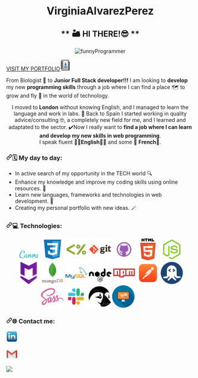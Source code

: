 <h1 align="center"> VirginiaAlvarezPerez </h1> 


  <h2 align="center"">
    ** 🏜️ HI THERE!😎 **  
</h2>
 
  <p align="center" >
    <img src="https://github.com/virchaca/virchaca/assets/139872250/d04701cd-2bb9-4752-8c8d-15f92d3fdb46" alt="funnyProgrammer" width="20%">
  </p> 

<a target="_blank" href="https://virchaca.github.io/portfolio/">VISIT MY PORTFOLIO<img src="./images/portfolio.png" alt="" style="max-width: 30px;"></a>


<!-- 
<div> 
<h2 align="center">
  ** 🏜️ HI THERE!😎 ** </h2> <span >
  <img src="https://github.com/virchaca/virchaca/assets/139872250/d04701cd-2bb9-4752-8c8d-15f92d3fdb46" alt="funnyProgrammer" width="50%">
</span>
</div> -->
 


From Biologist 🍃 to <strong>Junior Full Stack developer!!!</strong> I am looking to **develop** my new **programming skills** through a job where I can find a place 🗺️ to grow and fly 🚀 in the world of technology. <br>

<p align="center">
I moved to <strong>London</strong> without knowing English, and I managed to learn the language and work in labs. 🎉
Back to Spain I started working in quality advice/consulting 🤓, a completely new field for me,
and I learned and adaptated to the sector.
✔️Now I really want to <strong>find a job where I can learn and develop my new skills in web programming</strong>. <br>
 I speak fluent 💂‍♀️<strong>English</strong>💂‍♀ and some 🧀 <strong>French</strong>🗼. 
</p>

<h3 dir="auto"><a id="user-content--my-day-a-day" class="anchor" aria-hidden="true" tabindex="-1" href="#-my-day-a-day"><svg class="octicon octicon-link" viewBox="0 0 16 16" version="1.1" width="16" height="16" aria-hidden="true"><path d="m7.775 3.275 1.25-1.25a3.5 3.5 0 1 1 4.95 4.95l-2.5 2.5a3.5 3.5 0 0 1-4.95 0 .751.751 0 0 1 .018-1.042.751.751 0 0 1 1.042-.018 1.998 1.998 0 0 0 2.83 0l2.5-2.5a2.002 2.002 0 0 0-2.83-2.83l-1.25 1.25a.751.751 0 0 1-1.042-.018.751.751 0 0 1-.018-1.042Zm-4.69 9.64a1.998 1.998 0 0 0 2.83 0l1.25-1.25a.751.751 0 0 1 1.042.018.751.751 0 0 1 .018 1.042l-1.25 1.25a3.5 3.5 0 1 1-4.95-4.95l2.5-2.5a3.5 3.5 0 0 1 4.95 0 .751.751 0 0 1-.018 1.042.751.751 0 0 1-1.042.018 1.998 1.998 0 0 0-2.83 0l-2.5 2.5a1.998 1.998 0 0 0 0 2.83Z"></path></svg></a>🗓️ My day to day: </h3>

- In active search of my opportunity in the TECH world 🔍 
- Enhance my knowledge and improve my coding skills using online resources. 🧠 
- Learn new languages, frameworks and technologies in web development. 🦾
- Creating my personal portfolio with new ideas. 🪄 


<h3 dir="auto"><a id="user-content--Technologies" class="anchor" aria-hidden="true" tabindex="-1" href="#-Technologies"><svg class="octicon octicon-link" viewBox="0 0 16 16" version="1.1" width="16" height="16" aria-hidden="true"><path d="m7.775 3.275 1.25-1.25a3.5 3.5 0 1 1 4.95 4.95l-2.5 2.5a3.5 3.5 0 0 1-4.95 0 .751.751 0 0 1 .018-1.042.751.751 0 0 1 1.042-.018 1.998 1.998 0 0 0 2.83 0l2.5-2.5a2.002 2.002 0 0 0-2.83-2.83l-1.25 1.25a.751.751 0 0 1-1.042-.018.751.751 0 0 1-.018-1.042Zm-4.69 9.64a1.998 1.998 0 0 0 2.83 0l1.25-1.25a.751.751 0 0 1 1.042.018.751.751 0 0 1 .018 1.042l-1.25 1.25a3.5 3.5 0 1 1-4.95-4.95l2.5-2.5a3.5 3.5 0 0 1 4.95 0 .751.751 0 0 1-.018 1.042.751.751 0 0 1-1.042.018 1.998 1.998 0 0 0-2.83 0l-2.5 2.5a1.998 1.998 0 0 0 0 2.83Z"></path></svg></a>💻 Technologies:</h3>

<p align="center"> <img src="./images/canva.png" alt="" style="max-width: 60px;"> 
<img src="./images/css.png" alt="" style="max-width: 60px;">
<img src="./images/ejs.png" alt="" style="max-width: 60px;">
<img src="./images/git.png" alt="" style="max-width: 60px;">
<img src="./images/github.png" alt="" style="max-width: 60px;">
<img src="./images/html.png" alt="" style="max-width: 60px;">
<img src="./images/js2.png" alt="" style="max-width: 60px;">
<img src="./images/markdown.png" alt="" style="max-width: 60px;">
<img src="./images/mongodb.png" alt="" style="max-width: 60px;">
<img src="./images/mysql.png" alt="" style="max-width: 60px;">
<img src="./images/node.png" alt="" style="max-width: 60px;">
<img src="./images/npm.png" alt="" style="max-width: 60px;">
<img src="./images/postman.png" alt="" style="max-width: 60px;">
<img src="./images/rapidapi.png" alt="" style="max-width: 60px;">
<img src="./images/sass.png" alt="" style="max-width: 60px;">
<img src="./images/slack.png" alt="" style="max-width: 60px;">
<img src="./images/prestashop.png" alt="" style="max-width: 60px;" color="green;">
<img src="./images/ecommerce.png" alt="" style="max-width: 60px;">
<img src="" alt="" style="max-width: 30px;">
<img src="" alt="" style="max-width: 30px;">
<img src="" alt="" style="max-width: 30px;">
<img src="" alt="" style="max-width: 30px;">
<img src="" alt="" style="max-width: 30px;">
<img src="" alt="" style="max-width: 30px;">
<img src="" alt="" style="max-width: 30px;">
<img src="" alt="" style="max-width: 30px;">
<img src="" alt="" style="max-width: 30px;">
<img src="" alt="" style="max-width: 30px;">
<img src="" alt="" style="max-width: 30px;">
<img src="" alt="" style="max-width: 30px;">
<img src="" alt="" style="max-width: 30px;">
<img src="" alt="" style="max-width: 30px;">
<img src="" alt="" style="max-width: 30px;">
<img src="" alt="" style="max-width: 30px;">
<img src="" alt="" style="max-width: 30px;"></p>






<h3 dir="auto"><a id="user-content--contact-me" class="anchor" aria-hidden="true" tabindex="-1" href="#-contact-me"><svg class="octicon octicon-link" viewBox="0 0 16 16" version="1.1" width="16" height="16" aria-hidden="true"><path d="m7.775 3.275 1.25-1.25a3.5 3.5 0 1 1 4.95 4.95l-2.5 2.5a3.5 3.5 0 0 1-4.95 0 .751.751 0 0 1 .018-1.042.751.751 0 0 1 1.042-.018 1.998 1.998 0 0 0 2.83 0l2.5-2.5a2.002 2.002 0 0 0-2.83-2.83l-1.25 1.25a.751.751 0 0 1-1.042-.018.751.751 0 0 1-.018-1.042Zm-4.69 9.64a1.998 1.998 0 0 0 2.83 0l1.25-1.25a.751.751 0 0 1 1.042.018.751.751 0 0 1 .018 1.042l-1.25 1.25a3.5 3.5 0 1 1-4.95-4.95l2.5-2.5a3.5 3.5 0 0 1 4.95 0 .751.751 0 0 1-.018 1.042.751.751 0 0 1-1.042.018 1.998 1.998 0 0 0-2.83 0l-2.5 2.5a1.998 1.998 0 0 0 0 2.83Z"></path></svg></a>🌐 Contact me:</h3>

<a target="_blank" href="https://www.linkedin.com/in/virginia-alvarezperez/" rel="nofollow"><img src="./images/linkedin.png" alt="LinkedIn"  style="max-width: 30px;"></a>

<a target="_blank" href="mailto:virginia.alvarez82@gmail.com"><img src="./images/gmailR.png" alt="Gmail" style="max-width: 30px;"></a>

[![](https://visitcount.itsvg.in/api?id=Virginia&label=Profile%20Views&color=3&icon=2&pretty=true)](https://visitcount.itsvg.in)


<!-- 
<p align="right">
  <img src="https://github.com/virchaca/virchaca/assets/139872250/d04701cd-2bb9-4752-8c8d-15f92d3fdb46" alt="funnyProgrammer">
</p> -->
